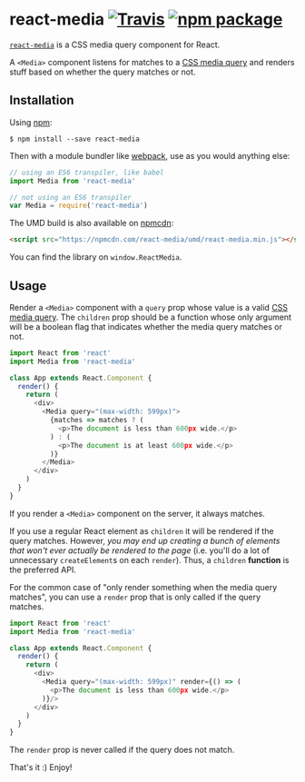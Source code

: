 # react-media [![Travis][build-badge]][build] [![npm package][npm-badge]][npm]

[build-badge]: https://img.shields.io/travis/ReactTraining/react-media/master.svg?style=flat-square
[build]: https://travis-ci.org/ReactTraining/react-media

[npm-badge]: https://img.shields.io/npm/v/react-media.svg?style=flat-square
[npm]: https://www.npmjs.org/package/react-media

[`react-media`](https://www.npmjs.com/package/react-media) is a CSS media query component for React.

A `<Media>` component listens for matches to a [CSS media query](https://developer.mozilla.org/en-US/docs/Web/CSS/Media_Queries) and renders stuff based on whether the query matches or not.

## Installation

Using [npm](https://www.npmjs.com/):

    $ npm install --save react-media

Then with a module bundler like [webpack](https://webpack.github.io/), use as you would anything else:

```js
// using an ES6 transpiler, like babel
import Media from 'react-media'

// not using an ES6 transpiler
var Media = require('react-media')
```

The UMD build is also available on [npmcdn](https://npmcdn.com):

```html
<script src="https://npmcdn.com/react-media/umd/react-media.min.js"></script>
```

You can find the library on `window.ReactMedia`.

## Usage

Render a `<Media>` component with a `query` prop whose value is a valid [CSS media query](https://developer.mozilla.org/en-US/docs/Web/CSS/Media_Queries). The `children` prop should be a function whose only argument will be a boolean flag that indicates whether the media query matches or not.

```js
import React from 'react'
import Media from 'react-media'

class App extends React.Component {
  render() {
    return (
      <div>
        <Media query="(max-width: 599px)">
          {matches => matches ? (
            <p>The document is less than 600px wide.</p>
          ) : (
            <p>The document is at least 600px wide.</p>
          )}
        </Media>
      </div>
    )
  }
}
```

If you render a `<Media>` component on the server, it always matches.

If you use a regular React element as `children` it will be rendered if the query matches. However, *you may end up creating a bunch of elements that won't ever actually be rendered to the page* (i.e. you'll do a lot of unnecessary `createElement`s on each `render`). Thus, a `children` **function** is the preferred API.

For the common case of "only render something when the media query matches", you can use a `render` prop that is only called if the query matches.

```js
import React from 'react'
import Media from 'react-media'

class App extends React.Component {
  render() {
    return (
      <div>
        <Media query="(max-width: 599px)" render={() => (
          <p>The document is less than 600px wide.</p>
        )}/>
      </div>
    )
  }
}
```

The `render` prop is never called if the query does not match.

That's it :) Enjoy!
